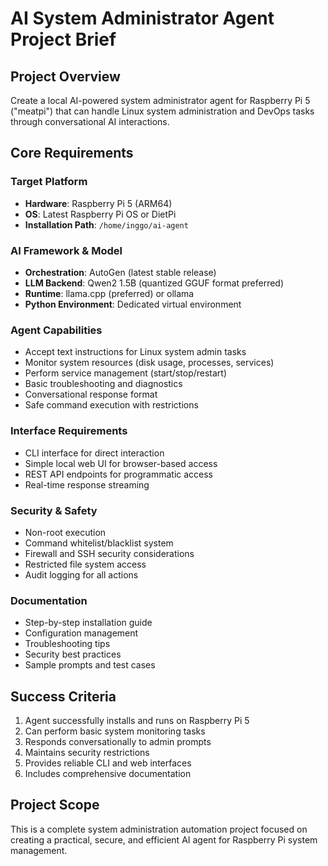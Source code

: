 # AI System Administrator Agent Project Brief

## Project Overview
Create a local AI-powered system administrator agent for Raspberry Pi 5 ("meatpi") that can handle Linux system administration and DevOps tasks through conversational AI interactions.

## Core Requirements

### Target Platform
- **Hardware**: Raspberry Pi 5 (ARM64)
- **OS**: Latest Raspberry Pi OS or DietPi
- **Installation Path**: `/home/inggo/ai-agent`

### AI Framework & Model
- **Orchestration**: AutoGen (latest stable release)
- **LLM Backend**: Qwen2 1.5B (quantized GGUF format preferred)
- **Runtime**: llama.cpp (preferred) or ollama
- **Python Environment**: Dedicated virtual environment

### Agent Capabilities
- Accept text instructions for Linux system admin tasks
- Monitor system resources (disk usage, processes, services)
- Perform service management (start/stop/restart)
- Basic troubleshooting and diagnostics
- Conversational response format
- Safe command execution with restrictions

### Interface Requirements
- CLI interface for direct interaction
- Simple local web UI for browser-based access
- REST API endpoints for programmatic access
- Real-time response streaming

### Security & Safety
- Non-root execution
- Command whitelist/blacklist system
- Firewall and SSH security considerations
- Restricted file system access
- Audit logging for all actions

### Documentation
- Step-by-step installation guide
- Configuration management
- Troubleshooting tips
- Security best practices
- Sample prompts and test cases

## Success Criteria
1. Agent successfully installs and runs on Raspberry Pi 5
2. Can perform basic system monitoring tasks
3. Responds conversationally to admin prompts
4. Maintains security restrictions
5. Provides reliable CLI and web interfaces
6. Includes comprehensive documentation

## Project Scope
This is a complete system administration automation project focused on creating a practical, secure, and efficient AI agent for Raspberry Pi system management.
